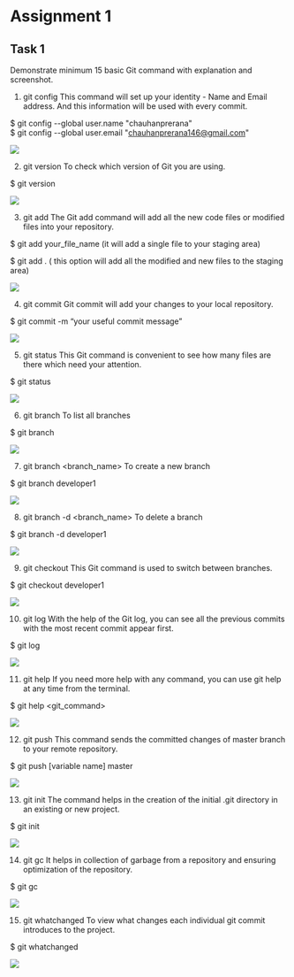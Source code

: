 
# Assignment 1
## Task 1

Demonstrate minimum 15 basic Git command with explanation and screenshot.

1. git config
This command will set up your identity - Name and Email address. And this information will be used with every commit.

$ git config --global user.name "chauhanprerana"  
$ git config --global user.email "chauhanprerana146@gmail.com"

![](image1.jpg)

2. git version
To check which version of Git you are using. 

$ git version

![](image2.jpg)

3. git add
The Git add command will add all the new code files or modified files into your repository. 

$ git add your_file_name (it will add a single file to your staging area)

$ git add . ( this option will add all the modified and new files to the staging area)

![](image3.jpg)

4. git commit
Git commit will add your changes to your local repository.

$ git commit -m “your useful commit message”

![](image4.jpg)

5. git status 
This Git command is convenient to see how many files are there which need your attention. 

$ git status

![](image5.jpg)

6. git branch
To list all branches

$ git branch

![](image6.jpg)

7. git branch <branch_name>
To create a new branch

$ git branch developer1

![](image7.jpg)

8. git branch -d <branch_name>
To delete a branch

$ git branch -d developer1

![](image8.jpg)

9. git checkout
This Git command is used to switch between branches.

$ git checkout developer1

![](image9.jpg)

10. git log
With the help of the Git log, you can see all the previous commits with the most recent commit appear first.

$ git log

![](image10.jpg)

11. git help
If you need more help with any command, you can use git help at any time from the terminal.

$ git help <git_command>

![](image11.jpg)

12. git push
This command sends the committed changes of master branch to your remote repository.

$ git push [variable name] master

![](image12.jpg)

13. git init
The command helps in the creation of the initial .git directory in an existing or new project.

$ git init

![](image13.jpg)

14. git gc
It helps in collection of garbage from a repository and ensuring optimization of the repository.

$ git gc

![](image14.jpg)

15. git whatchanged
To view what changes each individual git commit introduces to the project.

$ git whatchanged

![](image15.jpg)